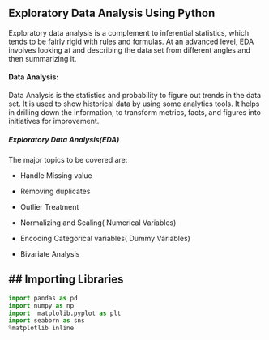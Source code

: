 ## Exploratory Data Analysis Using Python

Exploratory data analysis is a complement to inferential statistics, which tends to be fairly rigid with rules and formulas. At an advanced level, EDA involves looking at and describing the data set from different angles and then summarizing it.


#### Data Analysis:

Data Analysis is the statistics and probability to figure out trends in the data set. It is used to show historical data by using some analytics tools. It helps in drilling down the information, to transform metrics, facts, and figures into initiatives for improvement.


#####  Exploratory Data Analysis(EDA) 

The major topics to be covered are: 

* Handle Missing value

* Removing duplicates

* Outlier Treatment

* Normalizing and Scaling( Numerical Variables)

* Encoding Categorical variables( Dummy Variables)

* Bivariate Analysis


## ## Importing Libraries
~~~python
import pandas as pd
import numpy as np 
import  matplolib.pyplot as plt
import seaborn as sns 
%matplotlib inline 
~~~
